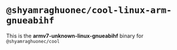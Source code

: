 # `@shyamraghuonec/cool-linux-arm-gnueabihf`

This is the **armv7-unknown-linux-gnueabihf** binary for `@shyamraghuonec/cool`
